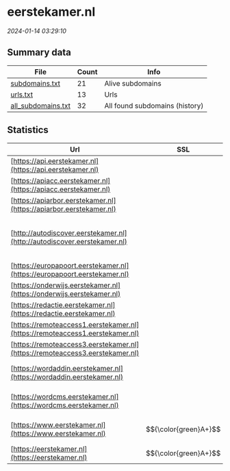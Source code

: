 # eerstekamer.nl
*2024-01-14 03:29:10*
## Summary data
| File       | Count | Info |
|------------|-------|------|
|[subdomains.txt](/data/eerstekamer.nl/subdomains.txt)|21|Alive subdomains|
|[urls.txt](/data/eerstekamer.nl/urls.txt)|13|Urls|
|[all_subdomains.txt](/data/eerstekamer.nl/all_subdomains.txt)|32|All found subdomains (history)|
## Statistics
| Url | SSL | Server | Cookie | HSTS | CSP | XFO | XXP | RP | Tech |Title |
|------------|-------|------|------|------|------|------|------|------|------|------|
|[https://api.eerstekamer.nl](https://api.eerstekamer.nl)| || |:white_check_mark: | | | :white_check_mark: | :white_check_mark: |HSTS|Not Found|
|[https://apiacc.eerstekamer.nl](https://apiacc.eerstekamer.nl)| || |:white_check_mark: | | | :white_check_mark: | :white_check_mark: |HSTS|Not Found|
|[https://apiarbor.eerstekamer.nl](https://apiarbor.eerstekamer.nl)| || |:white_check_mark: | | | :white_check_mark: | :white_check_mark: |HSTS|403 Forbidden|
|[http://autodiscover.eerstekamer.nl](http://autodiscover.eerstekamer.nl)| |Microsoft-IIS/10.0|:white_check_mark: |:white_check_mark: | | :white_check_mark: | :white_check_mark: | :white_check_mark: |IIS:10.0 Microsoft ASP.NET Windows Server||
|[https://europapoort.eerstekamer.nl](https://europapoort.eerstekamer.nl)| || |:white_check_mark: |:warning: | :white_check_mark: | :white_check_mark: | :white_check_mark: |HSTS|Moved|
|[https://onderwijs.eerstekamer.nl](https://onderwijs.eerstekamer.nl)| |nginx/1.19.4|:white_check_mark: | | | | | :white_check_mark: |Nginx:1.19.4|302 Found|
|[https://redactie.eerstekamer.nl](https://redactie.eerstekamer.nl)| || |:white_check_mark: |:warning: | :white_check_mark: | :white_check_mark: | :white_check_mark: |HSTS|Moved|
|[https://remoteaccess1.eerstekamer.nl](https://remoteaccess1.eerstekamer.nl)| ||:warning: |:white_check_mark: |:warning: | :white_check_mark: | :white_check_mark: | :white_check_mark: |HSTS||
|[https://remoteaccess3.eerstekamer.nl](https://remoteaccess3.eerstekamer.nl)| || | | | | | :white_check_mark: |HSTS||
|[https://wordaddin.eerstekamer.nl](https://wordaddin.eerstekamer.nl)| || | | | | | :white_check_mark: ||Web App - Unavai...|
|[https://wordcms.eerstekamer.nl](https://wordcms.eerstekamer.nl)| || | | | | | :white_check_mark: ||Web App - Unavai...|
|[https://www.eerstekamer.nl](https://www.eerstekamer.nl)| $${\color{green}A+}$$ || |:white_check_mark: |:warning: | :white_check_mark: | :white_check_mark: | :white_check_mark: |HSTS ZURB Foundation|Home - Eerste Ka...|
|[https://eerstekamer.nl](https://eerstekamer.nl)| $${\color{green}A+}$$ || |:white_check_mark: |:warning: | :white_check_mark: | :white_check_mark: | :white_check_mark: |HSTS|302 Found|